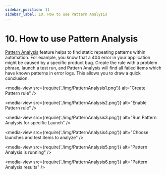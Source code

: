 ```yaml
---
sidebar_position: 11
sidebar_label: 10. How to use Pattern Analysis
---
```


# 10. How to use Pattern Analysis

[Pattern Analysis](/analysis/PatternAnalysis) feature helps to find static repeating patterns within automation. For example, you know that a 404 error in your application might be caused by a specific product bug. Create the rule with a problem phrase, launch a test run, and Pattern Analysis will find all failed items which have known patterns in error logs. This allows you to draw a quick conclusion.

<media-view src={require('./img/PatternAnalysis1.png')} alt="Create Pattern rule" />

<media-view src={require('./img/PatternAnalysis2.png')} alt="Enable Pattern rule" />

<media-view src={require('./img/PatternAnalysis3.png')} alt="Run Pattern Analysis for specific Launch" />

<media-view src={require('./img/PatternAnalysis4.png')} alt="Choose launches and test items to analyze" />

<media-view src={require('./img/PatternAnalysis5.png')} alt="Pattern Analysis is running" />

<media-view src={require('./img/PatternAnalysis6.png')} alt="Pattern Analysis results" />